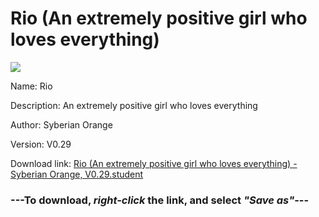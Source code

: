 # Rio (An extremely positive girl who loves everything)

<img src = "https://raw.githubusercontent.com/Arbiter1223/Daigaku-Gurashi-Custom-Students/master/Students/Files/Rio%20(An%20extremely%20positive%20girl%20who%20loves%20everything).png">

Name: Rio

Description: An extremely positive girl who loves everything

Author: Syberian Orange

Version: V0.29

Download link: <a href="https://raw.githubusercontent.com/Arbiter1223/Daigaku-Gurashi-Custom-Students/master/Students/Files/Rio%20(An%20extremely%20positive%20girl%20who%20loves%20everything)%20-%20Syberian%20Orange%2C%20V0.29.student">Rio (An extremely positive girl who loves everything) - Syberian Orange, V0.29.student</a>

### ---**To download, _right-click_ the link, and select _"Save as"_**---
